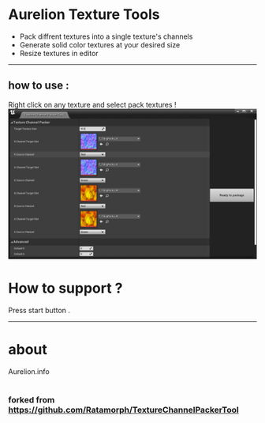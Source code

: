 # Aurelion Texture Tools

- Pack diffrent textures into a single texture's channels 
- Generate solid color textures at your desired size
- Resize textures in editor     
- ---    
  ## how to use :
  Right click on any texture and select pack textures !
  ![Image](.github/Capture.png)


# How to support ?
Press start button .







---
#  about  
Aurelion.info
#

### forked from https://github.com/Ratamorph/TextureChannelPackerTool